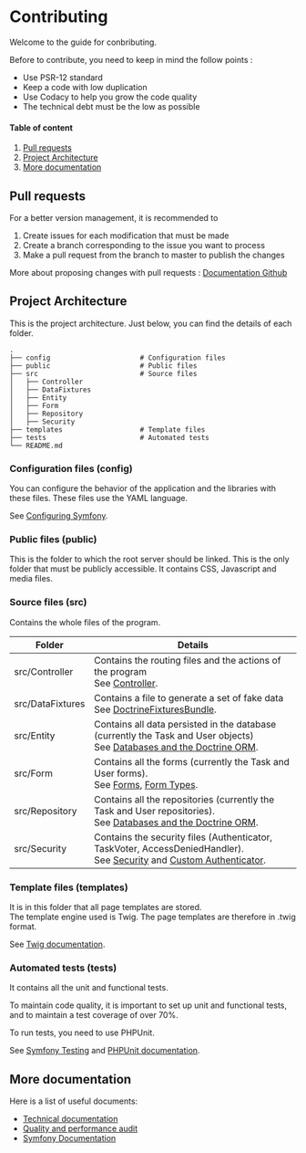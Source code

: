 # Contributing

Welcome to the guide for conbributing.  

Before to contribute, you need to keep in mind the follow points :
- Use PSR-12 standard
- Keep a code with low duplication
- Use Codacy to help you grow the code quality
- The technical debt must be the low as possible

#### Table of content

1. [Pull requests](#pull-requests)
2. [Project Architecture](#architecture)
3. [More documentation](#more)

## <a name="pull-requests"></a>Pull requests

For a better version management, it is recommended to 

1. Create issues for each modification that must be made
2. Create a branch corresponding to the issue you want to process
3. Make a pull request from the branch to master to publish the changes

More about proposing changes with pull requests : [Documentation Github](https://docs.github.com/en/pull-requests/collaborating-with-pull-requests/proposing-changes-to-your-work-with-pull-requests)

## <a name="architecture"></a>Project Architecture
This is the project architecture. Just below, you can find the details of each folder.

    .
    ├── config                      # Configuration files
    ├── public                      # Public files
    ├── src                         # Source files
    │   ├── Controller              
    │   ├── DataFixtures         
    │   ├── Entity              
    │   ├── Form         
    │   ├── Repository         
    │   ├── Security         
    ├── templates                   # Template files
    ├── tests                       # Automated tests
    └── README.md

### Configuration files (config)
You can configure the behavior of the application and the libraries with these files. These files use the YAML language.

See [Configuring Symfony](https://symfony.com/doc/current/configuration.html).

### Public files (public)

This is the folder to which the root server should be linked. This is the only folder that must be publicly accessible. It contains CSS, Javascript and media files.

### Source files (src)

Contains the whole files of the program.

| Folder           | Details                                                                                                                                                                                          |
|------------------|--------------------------------------------------------------------------------------------------------------------------------------------------------------------------------------------------|
| src/Controller   | Contains the routing files and the actions of the program<br>See [Controller](https://symfony.com/doc/current/controller.html).                                            |
| src/DataFixtures | Contains a file to generate a set of fake data<br>See [DoctrineFixturesBundle](https://symfony.com/bundles/DoctrineFixturesBundle/current/index.html).                                           |
| src/Entity       | Contains all data persisted in the database (currently the Task and User objects)<br>See [Databases and the Doctrine ORM](https://symfony.com/doc/current/doctrine.html). |
| src/Form         | Contains all the forms (currently the Task and User forms).<br>See [Forms](https://symfony.com/doc/current/forms.html), [Form Types](https://symfony.com/doc/current/reference/forms/types.html).            |
| src/Repository   | Contains all the repositories (currently the Task and User repositories).<br>See [Databases and the Doctrine ORM](https://symfony.com/doc/current/doctrine.html).                                                   |
| src/Security     | Contains the security files (Authenticator, TaskVoter, AccessDeniedHandler).<br>See [Security](https://symfony.com/doc/current/security.html) and [Custom Authenticator](https://symfony.com/doc/current/security/custom_authenticator.html).                        |

### Template files (templates)
It is in this folder that all page templates are stored.  
The template engine used is Twig. The page templates are therefore in .twig format.

See [Twig documentation](https://twig.symfony.com/doc/3.x/).

### Automated tests (tests)

It contains all the unit and functional tests.  

To maintain code quality, it is important to set up unit and functional tests, and to maintain a test coverage of over 70%.  

To run tests, you need to use PHPUnit.

See [Symfony Testing](https://symfony.com/doc/current/testing.html) and [PHPUnit documentation](https://phpunit.readthedocs.io/en/stable/index.html).

## <a name="more"></a>More documentation

Here is a list of useful documents:

- [Technical documentation](/doc/technical-documentation.pdf)
- [Quality and performance audit](/doc/quality-and-performance-audit.pdf)
- [Symfony Documentation](https://symfony.com/doc/current/index.html)

